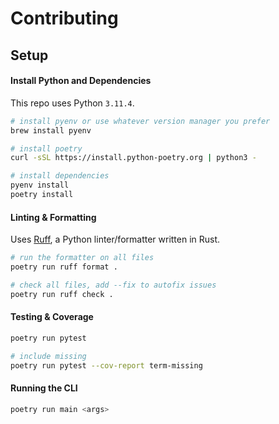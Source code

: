 # Contributing

## Setup

#### Install Python and Dependencies

This repo uses Python `3.11.4`.

```bash
# install pyenv or use whatever version manager you prefer
brew install pyenv

# install poetry
curl -sSL https://install.python-poetry.org | python3 -

# install dependencies
pyenv install
poetry install
```

#### Linting & Formatting

Uses [Ruff](https://github.com/astral-sh/ruff), a Python linter/formatter written in Rust.

```bash
# run the formatter on all files
poetry run ruff format .

# check all files, add --fix to autofix issues
poetry run ruff check .
```

#### Testing & Coverage

```bash
poetry run pytest

# include missing
poetry run pytest --cov-report term-missing
```

#### Running the CLI

```bash
poetry run main <args>
```
